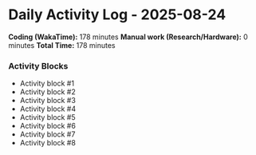 # Daily Activity Log - 2025-08-24

**Coding (WakaTime):** 178 minutes
**Manual work (Research/Hardware):** 0 minutes
**Total Time:** 178 minutes

### Activity Blocks
- Activity block #1
- Activity block #2
- Activity block #3
- Activity block #4
- Activity block #5
- Activity block #6
- Activity block #7
- Activity block #8
